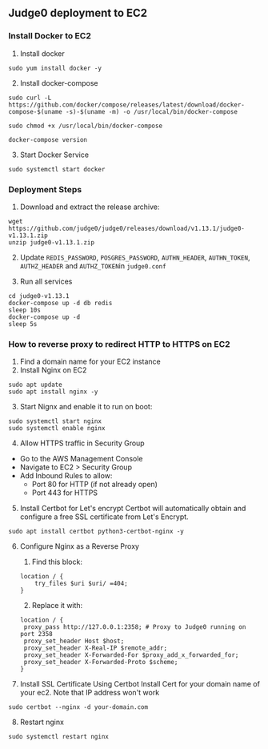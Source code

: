 ## Judge0 deployment to EC2

### Install Docker to EC2

1. Install docker

```
sudo yum install docker -y
```

2. Install docker-compose

```
sudo curl -L https://github.com/docker/compose/releases/latest/download/docker-compose-$(uname -s)-$(uname -m) -o /usr/local/bin/docker-compose

sudo chmod +x /usr/local/bin/docker-compose

docker-compose version
```

3.  Start Docker Service

```
sudo systemctl start docker
```

### Deployment Steps

1. Download and extract the release archive:

```
wget https://github.com/judge0/judge0/releases/download/v1.13.1/judge0-v1.13.1.zip
unzip judge0-v1.13.1.zip
```

2. Update <code>REDIS_PASSWORD</code>, <code>POSGRES_PASSWORD</code>, <code>AUTHN_HEADER</code>, <code>AUTHN_TOKEN</code>, <code>AUTHZ_HEADER</code> and <code>AUTHZ_TOKEN</code>in <code>judge0.conf</code>

3. Run all services

```
cd judge0-v1.13.1
docker-compose up -d db redis
sleep 10s
docker-compose up -d
sleep 5s
```

### How to reverse proxy to redirect HTTP to HTTPS on EC2

1. Find a domain name for your EC2 instance
2. Install Nginx on EC2

```
sudo apt update
sudo apt install nginx -y
```

3. Start Nignx and enable it to run on boot:

```
sudo systemctl start nginx
sudo systemctl enable nginx
```

4. Allow HTTPS traffic in Security Group

- Go to the AWS Management Console
- Navigate to EC2 > Security Group
- Add Inbound Rules to allow:
  - Port 80 for HTTP (if not already open)
  - Port 443 for HTTPS

5. Install Certbot for Let's encrypt
   Certbot will automatically obtain and configure a free SSL certificate from Let's Encrypt.

```
sudo apt install certbot python3-certbot-nginx -y
```

6. Configure Nginx as a Reverse Proxy

   1. Find this block:

   ```
   location / {
       try_files $uri $uri/ =404;
   }
   ```

   2. Replace it with:

   ```
   location / {
    proxy_pass http://127.0.0.1:2358; # Proxy to Judge0 running on port 2358
    proxy_set_header Host $host;
    proxy_set_header X-Real-IP $remote_addr;
    proxy_set_header X-Forwarded-For $proxy_add_x_forwarded_for;
    proxy_set_header X-Forwarded-Proto $scheme;
   }
   ```

7. Install SSL Certificate Using Certbot
   Install Cert for your domain name of your ec2. Note that IP address won't work

```
sudo certbot --nginx -d your-domain.com
```

8. Restart nginx

```
sudo systemctl restart nginx
```
